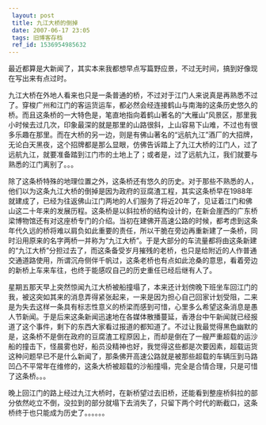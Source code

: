 ```yaml
---
 layout: post
 title: 九江大桥的倒掉
 date: 2007-06-17 23:05
 tags: 旧博客存档
 ref_id: 1536954985632
---
```

最近都算是大新闻了，其实本来我都想早点写篇野应景，不过无时间，搞到好像现在写出来有点过时。



九江大桥在外地人看来也只是一条普通的桥，不过对于江门人来说真是再熟悉不过了。穿梭广州和江门的客运货运车，都必然会经连接鹤山与南海的这条历史悠久的桥。而且这条桥的一大特色是，笔直地指向着鹤山著名的“大雁山”风景区，那里我小时候去过几次，印象最深的就是那里的山路很斜，上山容易下山难，不过也有很多乐趣在那里。而在大桥的另一边，则是有佛山著名的“远航九江”酒厂的大招牌，无论白天黑夜，这个招牌都是那么显眼，仿佛告诉踏上了九江大桥的江门人，过了远航九江，就要准备踏到江门市的土地上了；或者是，过了远航九江，我们就要与熟悉的江门离别了。。。



除了这条桥特殊的地理位置之外，这条桥还有悠久的历史。对于那些不熟悉的人，他们以为这条九江大桥的倒掉是因为政府的豆腐渣工程，其实这条桥早在1988年就建成了，已经为往返佛山江门两地的人们服务了将近20年了，见证着江门和佛山这二十年来的发展历程。这条桥是以斜拉桥的结构设计的，在新会崖西的广东桥梁博物馆还有对这座桥专门的介绍。当初在建佛开高速公路的时候，都考虑到这条年代久远的桥将难以肩负如此重要的责任，所以干脆在旁边再重新建了一条桥，同时沿用原来的名字两桥一并称为“九江大桥”。于是大部分的车流量都将由这条新建的“九江大桥”分担过去了，而这条备受岁月摧残的老桥，也只是给附近的人作普通交通道路使用，所谓沉舟侧伴千帆过，这条老桥也有点如此沧桑的意思，看着旁边的新桥上车来车往，也终于能感叹自己的历史重任已经后继有人了。



星期五那天早上突然惊闻九江大桥被船撞塌了，本来还计划傍晚下班坐车回江门的我，被这突如其来的消息弄得紧张起来，一来是因为担心自己回家计划受阻，二来是为失去这样一条具有标志性意义的桥梁而感到可惜，心里多么希望这条消息是愚人节新闻。于是后来这条新闻迅速地在各媒体散播蔓延，香港台中午新闻就已经报道了这个事件，剩下的东西大家看过报道的都知道了。不过让我最觉得黑色幽默的是，这条桥不是倒在政府的豆腐渣工程原因上，而却是倒在了一艘严重超载的运沙船的撞击下，怪晨雾也好，船员没精神也好，我觉得这些都是次要因素，超载运货这种问题早已不是什么新闻了，那条佛开高速公路就是被那些超载的车辆压到马路凹凸不平常年在维修的，这条大桥被超载的沙船撞塌，完全是合情合理，只是可惜了这条桥。。。



晚上回江门的路上经过九江大桥时，在新桥望过去旧桥，还能看到整座桥斜拉的部分依然屹立不倒，没拉到的部分就塌下去消失了，只留下两个时代的断截口，这条桥终于也只能成为历史了。。。。。。

